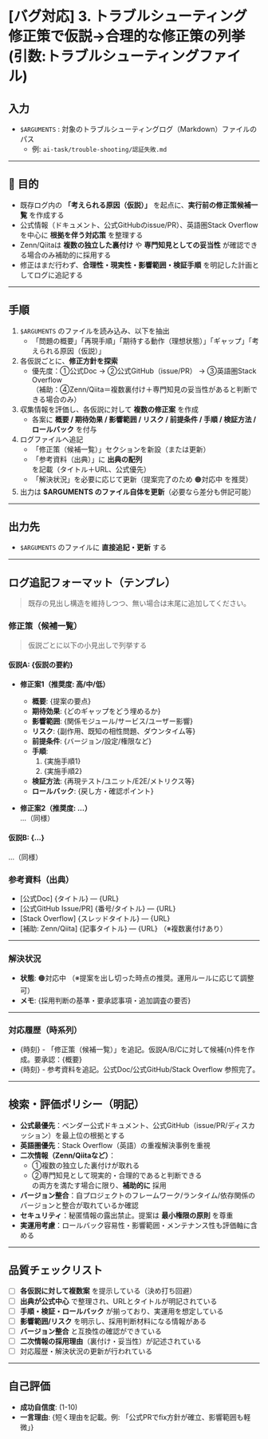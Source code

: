 # [バグ対応] 3. トラブルシューティング修正策で仮説→合理的な修正策の列挙 (引数:トラブルシューティングファイル)

## 入力
- `$ARGUMENTS` : 対象のトラブルシューティングログ（Markdown）ファイルのパス  
  - 例: `ai-task/trouble-shooting/認証失敗.md`

---

## 🎯 目的
- 既存ログ内の **「考えられる原因（仮説）」** を起点に、**実行前の修正策候補一覧** を作成する
- 公式情報（ドキュメント、公式GitHubのissue/PR）、英語圏Stack Overflowを中心に **根拠を伴う対応策** を整理する
- Zenn/Qiitaは **複数の独立した裏付け** や **専門知見としての妥当性** が確認できる場合のみ補助的に採用する
- 修正はまだ行わず、**合理性・現実性・影響範囲・検証手順** を明記した計画としてログに追記する

---

## 手順
1. `$ARGUMENTS` のファイルを読み込み、以下を抽出
   - 「問題の概要」「再現手順」「期待する動作（理想状態）」「ギャップ」「考えられる原因（仮説）」
2. 各仮説ごとに、**修正方針を探索**
   - 優先度：①公式Doc → ②公式GitHub（issue/PR） → ③英語圏Stack Overflow  
     （補助：④Zenn/Qiita＝複数裏付け＋専門知見の妥当性があると判断できる場合のみ）
3. 収集情報を評価し、各仮説に対して **複数の修正案** を作成
   - 各案に **概要 / 期待効果 / 影響範囲 / リスク / 前提条件 / 手順 / 検証方法 / ロールバック** を付与
4. ログファイルへ追記
   - 「修正策（候補一覧）」セクションを新設（または更新）
   - 「参考資料（出典）」に **出典の配列** を記載（タイトル＋URL、公式優先）
   - 「解決状況」を必要に応じて更新（提案完了のため 🟠対応中 を推奨）
5. 出力は **$ARGUMENTS のファイル自体を更新**（必要なら差分も併記可能）

---

## 出力先
- `$ARGUMENTS` のファイルに **直接追記・更新** する

---

## ログ追記フォーマット（テンプレ）
> 既存の見出し構造を維持しつつ、無い場合は末尾に追加してください。

### 修正策（候補一覧）
> 仮説ごとに以下の小見出しで列挙する

#### 仮説A: {仮説の要約}
- **修正案1（推奨度: 高/中/低）**  
  - **概要**: {提案の要点}  
  - **期待効果**: {どのギャップをどう埋めるか}  
  - **影響範囲**: {関係モジュール/サービス/ユーザー影響}  
  - **リスク**: {副作用、既知の相性問題、ダウンタイム等}  
  - **前提条件**: {バージョン/設定/権限など}  
  - **手順**:  
    1. {実施手順1}  
    2. {実施手順2}  
  - **検証方法**: {再現テスト/ユニット/E2E/メトリクス等}  
  - **ロールバック**: {戻し方・確認ポイント}  

- **修正案2（推奨度: …）**  
  …（同様）

#### 仮説B: {…}
…（同様）

### 参考資料（出典）
- [公式Doc] {タイトル} — {URL}  
- [公式GitHub Issue/PR] {番号/タイトル} — {URL}  
- [Stack Overflow] {スレッドタイトル} — {URL}  
- [補助: Zenn/Qiita] {記事タイトル} — {URL} （※複数裏付けあり）

---

### 解決状況
- **状態**: 🟠対応中  （※提案を出し切った時点の推奨。運用ルールに応じて調整可）
- **メモ**: {採用判断の基準・要承認事項・追加調査の要否}

---

### 対応履歴（時系列）
- {時刻} - 「修正策（候補一覧）」を追記。仮説A/B/Cに対して候補{n}件を作成。要承認：{概要}  
- {時刻} - 参考資料を追記。公式Doc/公式GitHub/Stack Overflow 参照完了。  

---

## 検索・評価ポリシー（明記）
- **公式最優先**：ベンダー公式ドキュメント、公式GitHub（issue/PR/ディスカッション）を最上位の根拠とする  
- **英語圏優先**：Stack Overflow（英語）の重複解決事例を重視  
- **二次情報（Zenn/Qiitaなど）**：  
  - ①複数の独立した裏付けが取れる  
  - ②専門知見として現実的・合理的であると判断できる  
  の両方を満たす場合に限り、**補助的に** 採用  
- **バージョン整合**：自プロジェクトのフレームワーク/ランタイム/依存関係のバージョンと整合が取れているか確認  
- **セキュリティ**：秘匿情報の露出禁止。提案は **最小権限の原則** を尊重  
- **実運用考慮**：ロールバック容易性・影響範囲・メンテナンス性も評価軸に含める

---

## 品質チェックリスト
- [ ] **各仮説に対して複数案** を提示している（決め打ち回避）  
- [ ] **出典が公式中心** で整理され、URLとタイトルが明記されている  
- [ ] **手順・検証・ロールバック** が揃っており、実運用を想定している  
- [ ] **影響範囲/リスク** を明示し、採用判断材料になる情報がある  
- [ ] **バージョン整合** と互換性の確認ができている  
- [ ] **二次情報の採用理由**（裏付け・妥当性）が記述されている  
- [ ] 対応履歴・解決状況の更新が行われている

---

## 自己評価
- **成功自信度**: (1-10)  
- **一言理由**: {短く理由を記載。例: 「公式PRでfix方針が確立、影響範囲も軽微」}  
